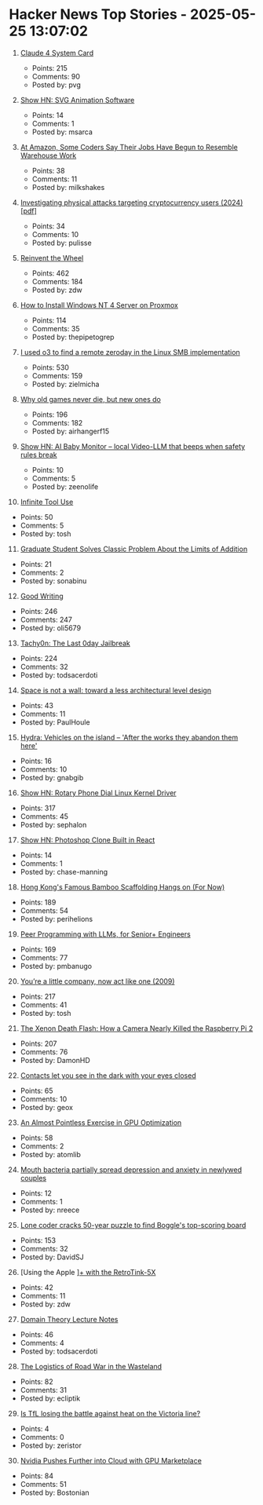 # Hacker News Top Stories - 2025-05-25 13:07:02

1. [Claude 4 System Card](https://simonwillison.net/2025/May/25/claude-4-system-card/)
   - Points: 215
   - Comments: 90
   - Posted by: pvg

2. [Show HN: SVG Animation Software](https://expressive.app/expressive-animator/)
   - Points: 14
   - Comments: 1
   - Posted by: msarca

3. [At Amazon, Some Coders Say Their Jobs Have Begun to Resemble Warehouse Work](https://www.nytimes.com/2025/05/25/business/amazon-ai-coders.html)
   - Points: 38
   - Comments: 11
   - Posted by: milkshakes

4. [Investigating physical attacks targeting cryptocurrency users (2024) [pdf]](https://drops.dagstuhl.de/storage/00lipics/lipics-vol316-aft2024/LIPIcs.AFT.2024.24/LIPIcs.AFT.2024.24.pdf)
   - Points: 34
   - Comments: 10
   - Posted by: pulisse

5. [Reinvent the Wheel](https://endler.dev/2025/reinvent-the-wheel/)
   - Points: 462
   - Comments: 184
   - Posted by: zdw

6. [How to Install Windows NT 4 Server on Proxmox](https://blog.pipetogrep.org/2025/05/23/how-to-install-windows-nt-4-server-on-proxmox/)
   - Points: 114
   - Comments: 35
   - Posted by: thepipetogrep

7. [I used o3 to find a remote zeroday in the Linux SMB implementation](https://sean.heelan.io/2025/05/22/how-i-used-o3-to-find-cve-2025-37899-a-remote-zeroday-vulnerability-in-the-linux-kernels-smb-implementation/)
   - Points: 530
   - Comments: 159
   - Posted by: zielmicha

8. [Why old games never die, but new ones do](https://pleromanonx86.wordpress.com/2025/05/06/why-old-games-never-die-but-new-ones-do/)
   - Points: 196
   - Comments: 182
   - Posted by: airhangerf15

9. [Show HN: AI Baby Monitor – local Video-LLM that beeps when safety rules break](https://github.com/zeenolife/ai-baby-monitor)
   - Points: 10
   - Comments: 5
   - Posted by: zeenolife

10. [Infinite Tool Use](https://snimu.github.io/2025/05/23/infinite-tool-use.html)
   - Points: 50
   - Comments: 5
   - Posted by: tosh

11. [Graduate Student Solves Classic Problem About the Limits of Addition](https://www.quantamagazine.org/graduate-student-solves-classic-problem-about-the-limits-of-addition-20250522/)
   - Points: 21
   - Comments: 2
   - Posted by: sonabinu

12. [Good Writing](https://paulgraham.com/goodwriting.html)
   - Points: 246
   - Comments: 247
   - Posted by: oli5679

13. [Tachy0n: The Last 0day Jailbreak](https://blog.siguza.net/tachy0n/)
   - Points: 224
   - Comments: 32
   - Posted by: todsacerdoti

14. [Space is not a wall: toward a less architectural level design](https://www.blog.radiator.debacle.us/2025/05/space-is-not-wall-toward-less.html)
   - Points: 43
   - Comments: 11
   - Posted by: PaulHoule

15. [Hydra: Vehicles on the island – 'After the works they abandon them here'](https://en.protothema.gr/2025/05/19/hydra-see-photos-of-vehicles-on-the-island-after-the-works-they-abandon-them-here-say-residents/)
   - Points: 16
   - Comments: 10
   - Posted by: gnabgib

16. [Show HN: Rotary Phone Dial Linux Kernel Driver](https://gitlab.com/sephalon/rotary_dial_kmod)
   - Points: 317
   - Comments: 45
   - Posted by: sephalon

17. [Show HN: Photoshop Clone Built in React](https://github.com/chase-manning/react-photo-studio)
   - Points: 14
   - Comments: 1
   - Posted by: chase-manning

18. [Hong Kong's Famous Bamboo Scaffolding Hangs on (For Now)](https://www.nytimes.com/2025/05/24/world/asia/hongkong-bamboo-scaffolding.html)
   - Points: 189
   - Comments: 54
   - Posted by: perihelions

19. [Peer Programming with LLMs, for Senior+ Engineers](https://pmbanugo.me/blog/peer-programming-with-llms)
   - Points: 169
   - Comments: 77
   - Posted by: pmbanugo

20. [You’re a little company, now act like one (2009)](https://longform.asmartbear.com/little-company/)
   - Points: 217
   - Comments: 41
   - Posted by: tosh

21. [The Xenon Death Flash: How a Camera Nearly Killed the Raspberry Pi 2](https://magnus919.com/2025/05/the-xenon-death-flash-how-a-camera-nearly-killed-the-raspberry-pi-2/)
   - Points: 207
   - Comments: 76
   - Posted by: DamonHD

22. [Contacts let you see in the dark with your eyes closed](https://scitechdaily.com/from-sci-fi-to-superpower-these-contacts-let-you-see-in-the-dark-with-your-eyes-closed/)
   - Points: 65
   - Comments: 10
   - Posted by: geox

23. [An Almost Pointless Exercise in GPU Optimization](https://blog.speechmatics.com/pointless-gpu-optimization-exercise)
   - Points: 58
   - Comments: 2
   - Posted by: atomlib

24. [Mouth bacteria partially spread depression and anxiety in newlywed couples](https://www.xiahepublishing.com/2472-0712/ERHM-2025-00013)
   - Points: 12
   - Comments: 1
   - Posted by: nreece

25. [Lone coder cracks 50-year puzzle to find Boggle's top-scoring board](https://www.ft.com/content/0ab64ced-1ed1-466d-acd3-78510d10c3a1)
   - Points: 153
   - Comments: 32
   - Posted by: DavidSJ

26. [Using the Apple ][+ with the RetroTink-5X](https://nicole.express/2025/apple-ii-more-like-apple-5x.html)
   - Points: 42
   - Comments: 11
   - Posted by: zdw

27. [Domain Theory Lecture Notes](https://liamoc.net/forest/dt-001Y/index.xml)
   - Points: 46
   - Comments: 4
   - Posted by: todsacerdoti

28. [The Logistics of Road War in the Wasteland](https://acoup.blog/2025/05/23/collections-the-logistics-of-road-war-in-the-wasteland/)
   - Points: 82
   - Comments: 31
   - Posted by: ecliptik

29. [Is TfL losing the battle against heat on the Victoria line?](https://www.swlondoner.co.uk/news/16052025-is-tfl-losing-the-battle-against-heat-on-the-victoria-line)
   - Points: 4
   - Comments: 0
   - Posted by: zeristor

30. [Nvidia Pushes Further into Cloud with GPU Marketplace](https://www.wsj.com/articles/nvidia-pushes-further-into-cloud-with-gpu-marketplace-4fba6bdd)
   - Points: 84
   - Comments: 51
   - Posted by: Bostonian

